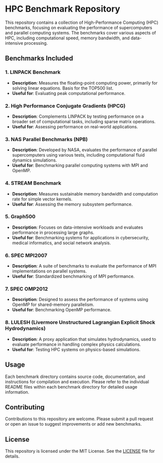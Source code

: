 # HPC Benchmark Repository

This repository contains a collection of High-Performance Computing (HPC) benchmarks, focusing on evaluating the performance of supercomputers and parallel computing systems. The benchmarks cover various aspects of HPC, including computational speed, memory bandwidth, and data-intensive processing.

## Benchmarks Included

### 1. LINPACK Benchmark
- **Description**: Measures the floating-point computing power, primarily for solving linear equations. Basis for the TOP500 list.
- **Useful for**: Evaluating peak computational performance.

### 2. High Performance Conjugate Gradients (HPCG)
- **Description**: Complements LINPACK by testing performance on a broader set of computational tasks, including sparse matrix operations.
- **Useful for**: Assessing performance on real-world applications.

### 3. NAS Parallel Benchmarks (NPB)
- **Description**: Developed by NASA, evaluates the performance of parallel supercomputers using various tests, including computational fluid dynamics simulations.
- **Useful for**: Benchmarking parallel computing systems with MPI and OpenMP.

### 4. STREAM Benchmark
- **Description**: Measures sustainable memory bandwidth and computation rate for simple vector kernels.
- **Useful for**: Assessing the memory subsystem performance.

### 5. Graph500
- **Description**: Focuses on data-intensive workloads and evaluates performance in processing large graphs.
- **Useful for**: Benchmarking systems for applications in cybersecurity, medical informatics, and social network analysis.

### 6. SPEC MPI2007
- **Description**: A suite of benchmarks to evaluate the performance of MPI implementations on parallel systems.
- **Useful for**: Standardized benchmarking of MPI performance.

### 7. SPEC OMP2012
- **Description**: Designed to assess the performance of systems using OpenMP for shared-memory parallelism.
- **Useful for**: Benchmarking OpenMP performance.

### 8. LULESH (Livermore Unstructured Lagrangian Explicit Shock Hydrodynamics)
- **Description**: A proxy application that simulates hydrodynamics, used to evaluate performance in handling complex physics calculations.
- **Useful for**: Testing HPC systems on physics-based simulations.

## Usage

Each benchmark directory contains source code, documentation, and instructions for compilation and execution. Please refer to the individual README files within each benchmark directory for detailed usage information.

## Contributing

Contributions to this repository are welcome. Please submit a pull request or open an issue to suggest improvements or add new benchmarks.

## License

This repository is licensed under the MIT License. See the [LICENSE](LICENSE) file for details.
